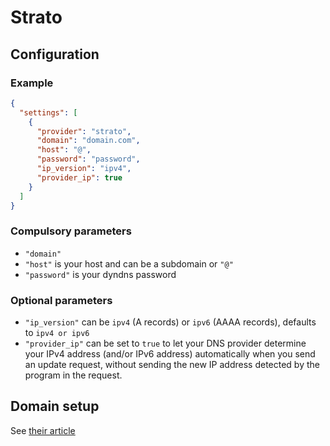 # Strato

## Configuration

### Example

```json
{
  "settings": [
    {
      "provider": "strato",
      "domain": "domain.com",
      "host": "@",
      "password": "password",
      "ip_version": "ipv4",
      "provider_ip": true
    }
  ]
}
```

### Compulsory parameters

- `"domain"`
- `"host"` is your host and can be a subdomain or `"@"`
- `"password"` is your dyndns password

### Optional parameters

- `"ip_version"` can be `ipv4` (A records) or `ipv6` (AAAA records), defaults to `ipv4 or ipv6`
- `"provider_ip"` can be set to `true` to let your DNS provider determine your IPv4 address (and/or IPv6 address) automatically when you send an update request, without sending the new IP address detected by the program in the request.

## Domain setup

See [their article](https://www.strato.com/faq/en_us/domain/this-is-how-easy-it-is-to-set-up-dyndns-for-your-domains/)
